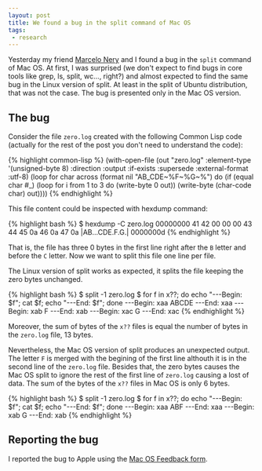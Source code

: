 ```yaml
---
layout: post
title: We found a bug in the split command of Mac OS
tags: 
 - research
---
```


Yesterday my friend
[Marcelo Nery](http://researcher.ibm.com/researcher/view.php?person=br-mnerys)
and I found a bug in the `split` command of Mac OS. At first, I was
surprised (we don't expect to find bugs in core tools like grep, ls,
split, wc..., right?) and almost expected to find the same bug in the
Linux version of split. At least in the split of Ubuntu distribution,
that was not the case. The bug is presented only in the Mac OS
version.

## The bug

Consider the file `zero.log` created with the following Common Lisp code
(actually for the rest of the post you don't need to understand the
code):

{% highlight common-lisp %}
(with-open-file (out "zero.log" :element-type '(unsigned-byte 8)
			      :direction :output
			      :if-exists :supersede
			      :external-format :utf-8)
	   (loop for char across (format nil "AB_CDE~%F~%G~%")
		     do (if (equal char #\_)
			      (loop for i from 1 to 3 do
                     (write-byte 0 out))
			      (write-byte (char-code char) out))))
{% endhighlight %}

This file content could be inspected with hexdump command: 

{% highlight bash %}
$ hexdump -C zero.log
00000000  41 42 00 00 00 43 44 45  0a 46 0a 47 0a     |AB...CDE.F.G.|
0000000d
{% endhighlight %}

That is, the file has three 0 bytes in the first line right after the
`B` letter and before the `C` letter. Now we want to split this file
one line per file.

The Linux version of split works as expected, it splits the file
keeping the zero bytes unchanged.

{% highlight bash %}
$ split -1 zero.log
$ for f in x??; do echo "---Begin: $f"; cat $f; echo "---End: $f"; done
---Begin: xaa
ABCDE
---End: xaa
---Begin: xab
F
---End: xab
---Begin: xac
G
---End: xac
{% endhighlight %}


Moreover, the sum of bytes of the `x??` files is equal the number of
bytes in the `zero.log` file, 13 bytes.

Nevertheless, the Mac OS version of split produces an unexpected
output. The letter `F` is merged with the begining of the first line
althouth it is in the second line of the `zero.log` file. Besides
that, the zero bytes causes the Mac OS split to ignore the rest of the
first line of `zero.log` causing a lost of data. The sum of the bytes
of the `x??` files in Mac OS is only 6 bytes.

{% highlight bash %}
$ split -1 zero.log
$ for f in x??; do echo "---Begin: $f"; cat $f; echo "---End: $f"; done
---Begin: xaa
ABF
---End: xaa
---Begin: xab
G
---End: xab
{% endhighlight %}

## Reporting the bug

I reported the bug to Apple using the
[Mac OS Feedback form](http://www.apple.com/feedback/macosx.html).


